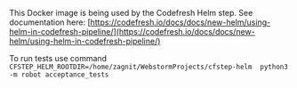 This Docker image is being used by the Codefresh Helm step.
See documentation here: [https://codefresh.io/docs/docs/new-helm/using-helm-in-codefresh-pipeline/](https://codefresh.io/docs/docs/new-helm/using-helm-in-codefresh-pipeline/)

To run tests use command  `CFSTEP_HELM_ROOTDIR=/home/zagnit/WebstormProjects/cfstep-helm  python3 -m robot acceptance_tests`
